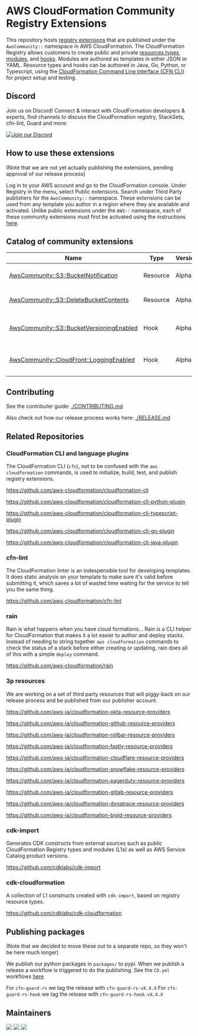 # AWS CloudFormation Community Registry Extensions

This repository hosts [registry extensions](https://docs.aws.amazon.com/AWSCloudFormation/latest/UserGuide/registry.html)
that are published under the `AwsCommunity::` namespace in AWS CloudFormation.
The CloudFormation Registry allows customers to create public and private
[resources
types](https://docs.aws.amazon.com/cloudformation-cli/latest/userguide/resource-types.html),
[modules](https://docs.aws.amazon.com/cloudformation-cli/latest/userguide/modules.html),
and
[hooks](https://docs.aws.amazon.com/cloudformation-cli/latest/userguide/hooks.html).
Modules are authored as templates in either JSON or YAML. Resource types and
hooks can be authored in Java, Go, Python, or Typescript, using the
[CloudFormation Command Line Interface (CFN
CLI)](https://docs.aws.amazon.com/cloudformation-cli/latest/userguide/what-is-cloudformation-cli.html)
for project setup and testing. 

## Discord

Join us on Discord! Connect & interact with CloudFormation developers &
experts, find channels to discuss the CloudFormation registry, StackSets,
cfn-lint, Guard and more:

[![Join our Discord](https://discordapp.com/api/guilds/981586120448020580/widget.png?style=banner3)](https://discord.gg/9zpd7TTRwq)

## How to use these extensions

(Note that we are not yet actually publishing the extensions, pending approval 
of our release process)

Log in to your AWS account and go to the CloudFormation console. Under Registry
in the menu, select Public extensions. Search under Third Party publishers for
the `AwsCommunity::` namespace. These extensions can be used from any template
you author in a region where they are available and activated. Unlike public
extensions under the `AWS::` namespace, each of these community extensions must
first be activated using the instructions
[here](https://docs.aws.amazon.com/AWSCloudFormation/latest/UserGuide/registry-public.html).

## Catalog of community extensions

|Name|Type|Version|Description|
|----|----|-------|-----------|
|[AwsCommunity::S3::BucketNotification](./resources/S3_BucketNotification)|Resource|Alpha|Configure bucket notifications|
|[AwsCommunity::S3::DeleteBucketContents](./resources/S3_DeleteBucketContents)|Resource|Alpha|Delete all objects in a bucket|
|[AwsCommunity::S3::BucketVersioningEnabled](./hooks/S3_BucketVersioningEnabled)|Hook|Alpha|Validate that an AWS::S3::Bucket has versioning enabled|
|[AwsCommunity::CloudFront::LoggingEnabled](./hooks/CloudFront_LoggingEnabled)|Hook|Alpha|Validate that a CloudFront distribution has logging enabled|

## Contributing

See the contributer guide: [./CONTRIBUTING.md](CONTRIBUTING.md)

Also check out how our release process works here: [./RELEASE.md](RELEASE.md)

## Related Repositories

### CloudFormation CLI and language plugins

The CloudFormation CLI (`cfn`), not to be confused with the `aws
cloudformation` commands, is used to initialize, build, test, and publish
registry extensions.

https://github.com/aws-cloudformation/cloudformation-cli

https://github.com/aws-cloudformation/cloudformation-cli-python-plugin

https://github.com/aws-cloudformation/cloudformation-cli-typescript-plugin

https://github.com/aws-cloudformation/cloudformation-cli-go-plugin

https://github.com/aws-cloudformation/cloudformation-cli-java-plugin

### cfn-lint

The CloudFormation linter is an indespensible tool for developing templates. It
does static analysis on your template to make sure it's valid before submitting
it, which saves a lot of wasted time waiting for the service to tell you the
same thing.

https://github.com/aws-cloudformation/cfn-lint

### rain

Rain is what happens when you have cloud formations... Rain is a CLI helper for
CloudFormation that makes it a lot easier to author and deploy stacks. Instead
of needing to string together `aws cloudformation` commands to check the status
of a stack before either creating or updating, rain does all of this with a
simple `deploy` command.

https://github.com/aws-cloudformation/rain

### 3p resources

We are working on a set of third party resources that will piggy-back on our release process and be published from our publisher account.

https://github.com/aws-ia/cloudformation-okta-resource-providers

https://github.com/aws-ia/cloudformation-github-resource-providers

https://github.com/aws-ia/cloudformation-rollbar-resource-providers

https://github.com/aws-ia/cloudformation-fastly-resource-providers

https://github.com/aws-ia/cloudformation-cloudflare-resource-providers

https://github.com/aws-ia/cloudformation-snowflake-resource-providers

https://github.com/aws-ia/cloudformation-pagerduty-resource-providers

https://github.com/aws-ia/cloudformation-gitlab-resource-providers

https://github.com/aws-ia/cloudformation-dynatrace-resource-providers

https://github.com/aws-ia/cloudformation-bigid-resource-providers

### cdk-import

Generates CDK constructs from external sources such as public CloudFormation Registry types and modules (L1s) as well as AWS Service Catalog product versions.

https://github.com/cdklabs/cdk-import

### cdk-cloudformation

A collection of L1 constructs created with `cdk-import`, based on registry resource types.

https://github.com/cdklabs/cdk-cloudformation

## Publishing packages

(Note that we decided to move these out to a separate repo, so they won't be here much longer)

We publish our python packages in `packages/` to pypi. When we publish a release a workflow is triggered to do the publishing. See the `CD.yml` workflows [here](./github/workflows)

For `cfn-guard-rs` we tag the release with `cfn-guard-rs-vX.X.X`
For `cfn-guard-rs-hook` we tag the release with `cfn-guard-rs-hook-vX.X.X`

## Maintainers

[![](https://github.com/ericzbeard.png?size=50)](https://github.com/ericzbeard)
[![](https://github.com/kddejong.png?size=50)](https://github.com/kddejong)
[![](https://github.com/mmaeng.png?size=50)](https://github.com/mmaeng)

